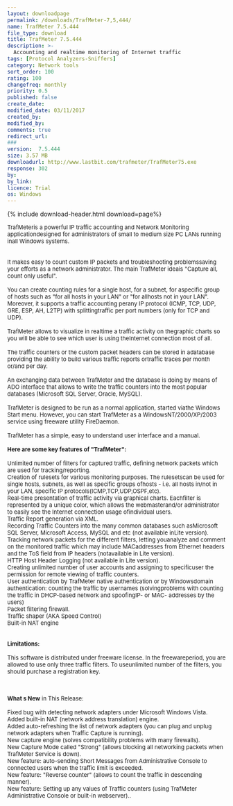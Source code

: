 ```yaml
---
layout: downloadpage
permalink: /downloads/TrafMeter-7,5,444/
name: TrafMeter 7.5.444
file_type: download
title: TrafMeter 7.5.444
description: >-
  Accounting and realtime monitoring of Internet traffic
tags: [Protocol Analyzers-Sniffers]
category: Network tools
sort_order: 100
rating: 100
changefreq: monthly
priority: 0.5
published: false
create_date:
modified_date: 03/11/2017
created_by:
modified_by:
comments: true
redirect_url:
###
version:  7.5.444
size: 3.57 MB
downloadurl: http://www.lastbit.com/trafmeter/TrafMeter75.exe
response: 302
by:
by_link:
licence: Trial
os: Windows
---
```


{% include download-header.html download=page%}

<p style="fix-download-text !important">
<p><font size="2"><p>TrafMeteris a powerful IP traffic accounting and Network Monitoring applicationdesigned for administrators of small to medium size PC LANs running inall Windows systems. <br />
<br />
<br />
It makes easy to count custom IP packets and troubleshooting problemssaving your efforts as a network administrator. The main TrafMeter ideais "Capture all, count only useful".<br />
<br />
You can create counting rules for a single host, for a subnet, for aspecific group of hosts such as "for all hosts in your LAN" or "for allhosts not in your LAN". Moreover, it supports a traffic accounting perany IP protocol (ICMP, TCP, UDP, GRE, ESP, AH, L2TP) with splittingtraffic per port numbers (only for TCP and UDP). <br />
<br />
TrafMeter allows to visualize in realtime a traffic activity on thegraphic charts so you will be able to see which user is using theInternet connection most of all. <br />
<br />
The traffic counters or the custom packet headers can be stored in adatabase providing the ability to build various traffic reports ortraffic traces per month or/and per day. <br />
<br />
An exchanging data between TrafMeter and the database is doing by means of ADO interface that allows to write the traffic counters into the most popular databases (Microsoft SQL Server, Oracle, MySQL). <br />
<br />
TrafMeter is designed to be run as a normal application, started viathe Windows Start menu. However, you can start TrafMeter as a WindowsNT/2000/XP/2003 service using freeware utility FireDaemon. <br />
<br />
TrafMeter has a simple, easy to understand user interface and a manual.<br />
<br />
<span><strong>Here are some key features of "TrafMeter":</strong></span><br />
<br />
Unlimited number of filters for captured traffic, defining network packets which are used for tracking/reporting. <br />
Creation of rulesets for various monitoring purposes. The rulesetscan be used for single hosts, subnets, as well as specific groups ofhosts - i.e. all hosts in/not in your LAN, specific IP protocols(ICMP,TCP,UDP,OSPF,etc). <br />
Real-time presentation of traffic activity via graphical charts. Eachfilter is represented by a unique color, which allows the webmasterand/or administrator to easily see the Internet connection usage ofindividual users. <br />
Traffic Report generation via XML. <br />
Recording Traffic Counters into the many common databases such asMicrosoft SQL Server, Microsoft Access, MySQL and etc (not available inLite version). <br />
Tracking network packets for the different filters, letting youanalyze and comment on the monitored traffic which may include MACaddresses from Ethernet headers and the ToS field from IP headers (notavailable in Lite version). <br />
HTTP Host Header Logging (not available in Lite version). <br />
Creating unlimited number of user accounts and assigning to specificuser the permission for remote viewing of traffic counters. <br />
User authentication by TrafMeter native authentication or by Windowsdomain authentication: counting the traffic by usernames (solvingproblems with counting the traffic in DHCP-based network and spoofingIP- or MAC- addresses by the users) <br />
Packet filtering firewall. <br />
Traffic shaper (AKA Speed Control) <br />
Built-in NAT engine<br />
<br />
<br />
<span><strong>Limitations:</strong></span><br />
<br />
This software is distributed under freeware license. In the freewareperiod, you are allowed to use only three traffic filters. To useunlimited number of the filters, you should purchase a registration key.<br />
</p>
<div class="celltext_big"><br />
<br />
<strong>What s New</strong> in This Release:<br />
<br />
Fixed bug with detecting network adapters under Microsoft Windows Vista.<br />
Added built-in NAT (network address translation) engine.<br />
Added auto-refreshing the list of network adapters (you can plug and unplug network adapters when Traffic Capture is running).<br />
New capture engine (solves compatibility problems with many firewalls).<br />
New Capture Mode called "Strong" (allows blocking all networking packets when TrafMeter Service is down).<br />
New feature: auto-sending Short Messages from Administrative Console to connected users when the traffic limit is exceeded.<br />
New feature: "Reverse counter" (allows to count the traffic in descending manner).<br />
New feature: Setting up any values of Traffic counters (using TrafMeter Administrative Console or built-in webserver)..</div></p></p>
